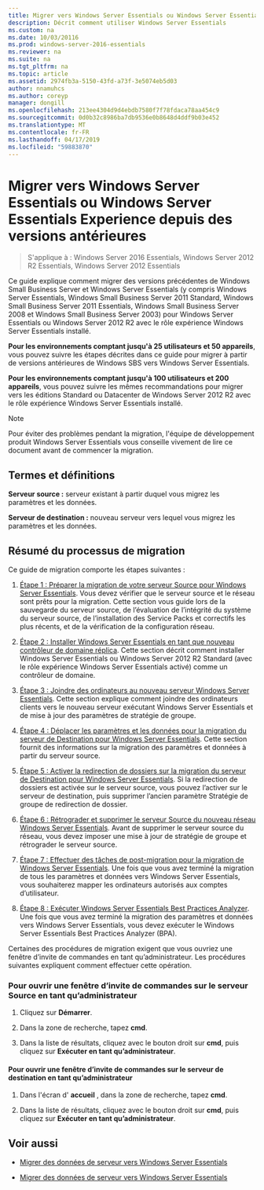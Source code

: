 ```yaml
---
title: Migrer vers Windows Server Essentials ou Windows Server Essentials Experience depuis des versions antérieures
description: Décrit comment utiliser Windows Server Essentials
ms.custom: na
ms.date: 10/03/20116
ms.prod: windows-server-2016-essentials
ms.reviewer: na
ms.suite: na
ms.tgt_pltfrm: na
ms.topic: article
ms.assetid: 2974fb3a-5150-43fd-a73f-3e5074eb5d03
author: nnamuhcs
ms.author: coreyp
manager: dongill
ms.openlocfilehash: 213ee4304d9d4ebdb7580f7f78fdaca78aa454c9
ms.sourcegitcommit: 0d0b32c8986ba7db9536e0b8648d4ddf9b03e452
ms.translationtype: MT
ms.contentlocale: fr-FR
ms.lasthandoff: 04/17/2019
ms.locfileid: "59883870"
---
```

# <a name="migrate-from-previous-versions-to-windows-server-essentials-or-windows-server-essentials-experience"></a>Migrer vers Windows Server Essentials ou Windows Server Essentials Experience depuis des versions antérieures

>S'applique à : Windows Server 2016 Essentials, Windows Server 2012 R2 Essentials, Windows Server 2012 Essentials

Ce guide explique comment migrer des versions précédentes de Windows Small Business Server et Windows Server Essentials (y compris Windows Server Essentials, Windows Small Business Server 2011 Standard, Windows Small Business Server 2011 Essentials, Windows Small Business Server 2008 et Windows Small Business Server 2003) pour Windows Server Essentials ou Windows Server 2012 R2 avec le rôle expérience Windows Server Essentials installé.  
  
 **Pour les environnements comptant jusqu'à 25 utilisateurs et 50 appareils**, vous pouvez suivre les étapes décrites dans ce guide pour migrer à partir de versions antérieures de Windows SBS vers Windows Server Essentials.  
  
 **Pour les environnements comptant jusqu'à 100 utilisateurs et 200 appareils**, vous pouvez suivre les mêmes recommandations pour migrer vers les éditions Standard ou Datacenter de Windows Server 2012 R2 avec le rôle expérience Windows Server Essentials installé.  
  
> [!NOTE]
>  Pour éviter des problèmes pendant la migration, l'équipe de développement produit Windows Server Essentials vous conseille vivement de lire ce document avant de commencer la migration.  
  
## <a name="terms-and-definitions"></a>Termes et définitions  
 **Serveur source :** serveur existant à partir duquel vous migrez les paramètres et les données.  
  
 **Serveur de destination :** nouveau serveur vers lequel vous migrez les paramètres et les données.  
  
## <a name="migration-process-summary"></a>Résumé du processus de migration  
 Ce guide de migration comporte les étapes suivantes :  
  
1.  [Étape 1 : Préparer la migration de votre serveur Source pour Windows Server Essentials](Step-1--Prepare-your-Source-Server-for-Windows-Server-Essentials-migration.md).  Vous devez vérifier que le serveur source et le réseau sont prêts pour la migration. Cette section vous guide lors de la sauvegarde du serveur source, de l’évaluation de l’intégrité du système du serveur source, de l’installation des Service Packs et correctifs les plus récents, et de la vérification de la configuration réseau.  
  
2.  [Étape 2 : Installer Windows Server Essentials en tant que nouveau contrôleur de domaine réplica](Step-2--Install-Windows-Server-Essentials-as-a-new-replica-domain-controller.md). Cette section décrit comment installer Windows Server Essentials ou Windows Server 2012 R2 Standard (avec le rôle expérience Windows Server Essentials activé) comme un contrôleur de domaine.  
  
3.  [Étape 3 : Joindre des ordinateurs au nouveau serveur Windows Server Essentials](Step-3--Join-computers-to-the-new-Windows-Server-Essentials-server.md).  Cette section explique comment joindre des ordinateurs clients vers le nouveau serveur exécutant Windows Server Essentials et de mise à jour des paramètres de stratégie de groupe.  
  
4.  [Étape 4 : Déplacer les paramètres et les données pour la migration du serveur de Destination pour Windows Server Essentials](Step-4--Move-settings-and-data-to-the-Destination-Server-for-Windows-Server-Essentials-migration.md).  Cette section fournit des informations sur la migration des paramètres et données à partir du serveur source.  
  
5.  [Étape 5 : Activer la redirection de dossiers sur la migration du serveur de Destination pour Windows Server Essentials](Step-5--Enable-folder-redirection-on-the-Destination-Server-for-Windows-Server-Essentials-migration.md).  Si la redirection de dossiers est activée sur le serveur source, vous pouvez l’activer sur le serveur de destination, puis supprimer l’ancien paramètre Stratégie de groupe de redirection de dossier.  
  
6.  [Étape 6 : Rétrograder et supprimer le serveur Source du nouveau réseau Windows Server Essentials](Step-6--Demote-and-remove-the-Source-Server-from-the-new-Windows-Server-Essentials-network.md).  Avant de supprimer le serveur source du réseau, vous devez imposer une mise à jour de stratégie de groupe et rétrograder le serveur source.  
  
7.  [Étape 7 : Effectuer des tâches de post-migration pour la migration de Windows Server Essentials](Step-7--Perform-post-migration-tasks-for-the-Windows-Server-Essentials-migration.md).  Une fois que vous avez terminé la migration de tous les paramètres et données vers Windows Server Essentials, vous souhaiterez mapper les ordinateurs autorisés aux comptes d’utilisateur.  
  
8.  [Étape 8 : Exécuter Windows Server Essentials Best Practices Analyzer](Step-8--Run-the-Windows-Server-Essentials-Best-Practices-Analyzer.md).  Une fois que vous avez terminé la migration des paramètres et données vers Windows Server Essentials, vous devez exécuter le Windows Server Essentials Best Practices Analyzer (BPA).  
  
 Certaines des procédures de migration exigent que vous ouvriez une fenêtre d’invite de commandes en tant qu’administrateur. Les procédures suivantes expliquent comment effectuer cette opération.  
  
###  <a name="BKMK_OpenACommandPromptAsAdmin"></a> Pour ouvrir une fenêtre d’invite de commandes sur le serveur Source en tant qu’administrateur  
  
1.  Cliquez sur **Démarrer**.  
  
2.  Dans la zone de recherche, tapez **cmd**.  
  
3.  Dans la liste de résultats, cliquez avec le bouton droit sur **cmd**, puis cliquez sur **Exécuter en tant qu’administrateur**.  
  
#### <a name="to-open-a-command-prompt-window-on-the-destination-server-as-an-administrator"></a>Pour ouvrir une fenêtre d’invite de commandes sur le serveur de destination en tant qu’administrateur  
  
1.  Dans l'écran d' **accueil** , dans la zone de recherche, tapez **cmd**.  
  
2.  Dans la liste de résultats, cliquez avec le bouton droit sur **cmd**, puis cliquez sur **Exécuter en tant qu’administrateur**.  
  
## <a name="see-also"></a>Voir aussi  
  
-   [Migrer des données de serveur vers Windows Server Essentials](Migrate-Server-Data-to-Windows-Server-Essentials.md)

-   [Migrer des données de serveur vers Windows Server Essentials](../migrate/Migrate-Server-Data-to-Windows-Server-Essentials.md)


